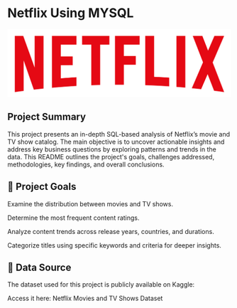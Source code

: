 # Netflix Using MYSQL

![](https://github.com/Abhinav091214/netflix_mysql/blob/main/logo.png)

## Project Summary
This project presents an in-depth SQL-based analysis of Netflix’s movie and TV show catalog. The main objective is to uncover actionable insights and address key business questions by exploring patterns and trends in the data. This README outlines the project's goals, challenges addressed, methodologies, key findings, and overall conclusions.

## 🎯 Project Goals
Examine the distribution between movies and TV shows.

Determine the most frequent content ratings.

Analyze content trends across release years, countries, and durations.

Categorize titles using specific keywords and criteria for deeper insights.

## 📂 Data Source
The dataset used for this project is publicly available on Kaggle:

Access it here: Netflix Movies and TV Shows Dataset
